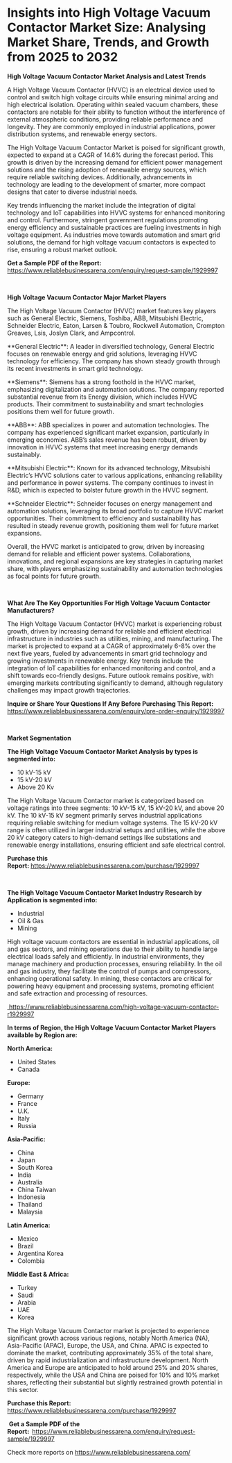 <p><h1>Insights into High Voltage Vacuum Contactor Market Size: Analysing Market Share, Trends, and Growth from 2025 to 2032</h1></p><p><strong>High Voltage Vacuum Contactor Market Analysis and Latest Trends</strong></p>
<p><p>A High Voltage Vacuum Contactor (HVVC) is an electrical device used to control and switch high voltage circuits while ensuring minimal arcing and high electrical isolation. Operating within sealed vacuum chambers, these contactors are notable for their ability to function without the interference of external atmospheric conditions, providing reliable performance and longevity. They are commonly employed in industrial applications, power distribution systems, and renewable energy sectors.</p><p>The High Voltage Vacuum Contactor Market is poised for significant growth, expected to expand at a CAGR of 14.6% during the forecast period. This growth is driven by the increasing demand for efficient power management solutions and the rising adoption of renewable energy sources, which require reliable switching devices. Additionally, advancements in technology are leading to the development of smarter, more compact designs that cater to diverse industrial needs.</p><p>Key trends influencing the market include the integration of digital technology and IoT capabilities into HVVC systems for enhanced monitoring and control. Furthermore, stringent government regulations promoting energy efficiency and sustainable practices are fueling investments in high voltage equipment. As industries move towards automation and smart grid solutions, the demand for high voltage vacuum contactors is expected to rise, ensuring a robust market outlook.</p></p>
<p><strong>Get a Sample PDF of the Report:&nbsp;</strong> <a href="https://www.reliablebusinessarena.com/enquiry/request-sample/1929997?utm_campaign=3015&utm_medium=2&utm_source=Github&utm_content=ia&utm_term=29032025&utm_id=high-voltage-vacuum-contactor">https://www.reliablebusinessarena.com/enquiry/request-sample/1929997</a></p>
<p>&nbsp;</p>
<p><strong>High Voltage Vacuum Contactor Major Market Players</strong></p>
<p><p>The High Voltage Vacuum Contactor (HVVC) market features key players such as General Electric, Siemens, Toshiba, ABB, Mitsubishi Electric, Schneider Electric, Eaton, Larsen & Toubro, Rockwell Automation, Crompton Greaves, Lsis, Joslyn Clark, and Ampcontrol. </p><p>**General Electric**: A leader in diversified technology, General Electric focuses on renewable energy and grid solutions, leveraging HVVC technology for efficiency. The company has shown steady growth through its recent investments in smart grid technology.</p><p>**Siemens**: Siemens has a strong foothold in the HVVC market, emphasizing digitalization and automation solutions. The company reported substantial revenue from its Energy division, which includes HVVC products. Their commitment to sustainability and smart technologies positions them well for future growth.</p><p>**ABB**: ABB specializes in power and automation technologies. The company has experienced significant market expansion, particularly in emerging economies. ABB’s sales revenue has been robust, driven by innovation in HVVC systems that meet increasing energy demands sustainably.</p><p>**Mitsubishi Electric**: Known for its advanced technology, Mitsubishi Electric’s HVVC solutions cater to various applications, enhancing reliability and performance in power systems. The company continues to invest in R&D, which is expected to bolster future growth in the HVVC segment.</p><p>**Schneider Electric**: Schneider focuses on energy management and automation solutions, leveraging its broad portfolio to capture HVVC market opportunities. Their commitment to efficiency and sustainability has resulted in steady revenue growth, positioning them well for future market expansions.</p><p>Overall, the HVVC market is anticipated to grow, driven by increasing demand for reliable and efficient power systems. Collaborations, innovations, and regional expansions are key strategies in capturing market share, with players emphasizing sustainability and automation technologies as focal points for future growth.</p></p>
<p>&nbsp;</p>
<p><strong>What Are The Key Opportunities For High Voltage Vacuum Contactor Manufacturers?</strong></p>
<p><p>The High Voltage Vacuum Contactor (HVVC) market is experiencing robust growth, driven by increasing demand for reliable and efficient electrical infrastructure in industries such as utilities, mining, and manufacturing. The market is projected to expand at a CAGR of approximately 6-8% over the next five years, fueled by advancements in smart grid technology and growing investments in renewable energy. Key trends include the integration of IoT capabilities for enhanced monitoring and control, and a shift towards eco-friendly designs. Future outlook remains positive, with emerging markets contributing significantly to demand, although regulatory challenges may impact growth trajectories.</p></p>
<p><strong>Inquire or Share Your Questions If Any Before Purchasing This Report:</strong> <a href="https://www.reliablebusinessarena.com/enquiry/pre-order-enquiry/1929997?utm_campaign=3015&utm_medium=2&utm_source=Github&utm_content=ia&utm_term=29032025&utm_id=high-voltage-vacuum-contactor">https://www.reliablebusinessarena.com/enquiry/pre-order-enquiry/1929997</a></p>
<p>&nbsp;</p>
<p><strong>Market Segmentation</strong></p>
<p><strong>The High Voltage Vacuum Contactor Market Analysis by types is segmented into:</strong></p>
<p><ul><li>10 kV-15 kV</li><li>15 kV-20 kV</li><li>Above 20 Kv</li></ul></p>
<p><p>The High Voltage Vacuum Contactor market is categorized based on voltage ratings into three segments: 10 kV-15 kV, 15 kV-20 kV, and above 20 kV. The 10 kV-15 kV segment primarily serves industrial applications requiring reliable switching for medium voltage systems. The 15 kV-20 kV range is often utilized in larger industrial setups and utilities, while the above 20 kV category caters to high-demand settings like substations and renewable energy installations, ensuring efficient and safe electrical control.</p></p>
<p><strong>Purchase this Report:&nbsp;</strong><a href="https://www.reliablebusinessarena.com/purchase/1929997?utm_campaign=3015&utm_medium=2&utm_source=Github&utm_content=ia&utm_term=29032025&utm_id=high-voltage-vacuum-contactor">https://www.reliablebusinessarena.com/purchase/1929997</a></p>
<p>&nbsp;</p>
<p><strong>The High Voltage Vacuum Contactor Market Industry Research by Application is segmented into:</strong></p>
<p><ul><li>Industrial</li><li>Oil & Gas</li><li>Mining</li></ul></p>
<p><p>High voltage vacuum contactors are essential in industrial applications, oil and gas sectors, and mining operations due to their ability to handle large electrical loads safely and efficiently. In industrial environments, they manage machinery and production processes, ensuring reliability. In the oil and gas industry, they facilitate the control of pumps and compressors, enhancing operational safety. In mining, these contactors are critical for powering heavy equipment and processing systems, promoting efficient and safe extraction and processing of resources.</p></p>
<p><a href="https://www.reliablebusinessarena.com/high-voltage-vacuum-contactor-r1929997?utm_campaign=3015&utm_medium=2&utm_source=Github&utm_content=ia&utm_term=29032025&utm_id=high-voltage-vacuum-contactor">&nbsp;https://www.reliablebusinessarena.com/high-voltage-vacuum-contactor-r1929997</a></p>
<p><strong>In terms of Region, the High Voltage Vacuum Contactor Market Players available by Region are:</strong></p>
<p>
    <p> <strong> North America: </strong>
        <ul>
            <li>United States</li>
            <li>Canada</li>
        </ul>
        </p> 
    <p> <strong> Europe: </strong>
        <ul>
            <li>Germany</li>
            <li>France</li>
            <li>U.K.</li>
            <li>Italy</li>
            <li>Russia</li>
        </ul>
        </p> 
    <p> <strong> Asia-Pacific: </strong>
        <ul>
            <li>China</li>
            <li>Japan</li>
            <li>South Korea</li>
            <li>India</li>
            <li>Australia</li>
            <li>China Taiwan</li>
            <li>Indonesia</li>
            <li>Thailand</li>
            <li>Malaysia</li>
        </ul>
        </p> 
    <p> <strong> Latin America: </strong>
        <ul>
            <li>Mexico</li>
            <li>Brazil</li>
            <li>Argentina Korea</li>
            <li>Colombia</li>
        </ul>
        </p> 
    <p> <strong> Middle East & Africa: </strong>
        <ul>
            <li>Turkey</li>
            <li>Saudi</li>
            <li>Arabia</li>
            <li>UAE</li>
            <li>Korea</li>
        </ul>
    </p>
    </p>
<p><p>The High Voltage Vacuum Contactor market is projected to experience significant growth across various regions, notably North America (NA), Asia-Pacific (APAC), Europe, the USA, and China. APAC is expected to dominate the market, contributing approximately 35% of the total share, driven by rapid industrialization and infrastructure development. North America and Europe are anticipated to hold around 25% and 20% shares, respectively, while the USA and China are poised for 10% and 10% market shares, reflecting their substantial but slightly restrained growth potential in this sector.</p></p>
<p><strong>Purchase this Report: </strong><a href="https://www.reliablebusinessarena.com/purchase/1929997?utm_campaign=3015&utm_medium=2&utm_source=Github&utm_content=ia&utm_term=29032025&utm_id=high-voltage-vacuum-contactor">https://www.reliablebusinessarena.com/purchase/1929997</a></p>
<p>&nbsp;<strong>Get a Sample PDF of the Report:&nbsp;&nbsp;</strong><a href="https://www.reliablebusinessarena.com/enquiry/request-sample/1929997?utm_campaign=3015&utm_medium=2&utm_source=Github&utm_content=ia&utm_term=29032025&utm_id=high-voltage-vacuum-contactor">https://www.reliablebusinessarena.com/enquiry/request-sample/1929997</a></p>
<p><strong></strong></p>
<p>Check more reports on <a href="https://www.reliablebusinessarena.com/?utm_campaign=3015&utm_medium=2&utm_source=Github&utm_content=ia&utm_term=29032025&utm_id=high-voltage-vacuum-contactor">https://www.reliablebusinessarena.com/</a></p>
